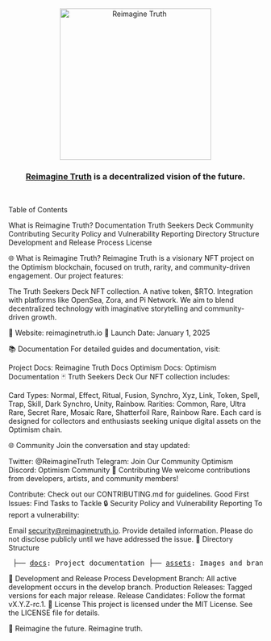 <div align="center">
  <br />
  <br />
  <a href="https://reimaginetruth.io">
    <img alt="Reimagine Truth" src="https://i.ibb.co/p30Q5fs/Leonardo-Kino-XL-A-sharplydressed-intenselooking-male-characte-3.jpg" width="300">
  </a>
  <br />
  <h3><a href="https://reimaginetruth.io">Reimagine Truth</a> is a decentralized vision of the future.</h3>
  <br />
</div>


Table of Contents

What is Reimagine Truth?
Documentation
Truth Seekers Deck
Community
Contributing
Security Policy and Vulnerability Reporting
Directory Structure
Development and Release Process
License
<!-- END doctoc generated TOC please keep comment here to allow auto update -->
🌐 What is Reimagine Truth?
Reimagine Truth is a visionary NFT project on the Optimism blockchain, focused on truth, rarity, and community-driven engagement. Our project features:

The Truth Seekers Deck NFT collection.
A native token, $RTO.
Integration with platforms like OpenSea, Zora, and Pi Network.
We aim to blend decentralized technology with imaginative storytelling and community-driven growth.

🔗 Website: reimaginetruth.io
📅 Launch Date: January 1, 2025

📚 Documentation
For detailed guides and documentation, visit:

Project Docs: Reimagine Truth Docs
Optimism Docs: Optimism Documentation
🃏 Truth Seekers Deck
Our NFT collection includes:

Card Types: Normal, Effect, Ritual, Fusion, Synchro, Xyz, Link, Token, Spell, Trap, Skill, Dark Synchro, Unity, Rainbow.
Rarities: Common, Rare, Ultra Rare, Secret Rare, Mosaic Rare, Shatterfoil Rare, Rainbow Rare.
Each card is designed for collectors and enthusiasts seeking unique digital assets on the Optimism chain.

🌐 Community
Join the conversation and stay updated:

Twitter: @ReimagineTruth
Telegram: Join Our Community
Optimism Discord: Optimism Community
🤝 Contributing
We welcome contributions from developers, artists, and community members!

Contribute: Check out our CONTRIBUTING.md for guidelines.
Good First Issues: Find Tasks to Tackle
🔒 Security Policy and Vulnerability Reporting
To report a vulnerability:

Email security@reimaginetruth.io.
Provide detailed information.
Please do not disclose publicly until we have addressed the issue.
📂 Directory Structure
<pre> ├── <a href="./docs">docs</a>: Project documentation ├── <a href="./assets">assets</a>: Images and branding files ├── <a href="./contracts">contracts</a>: Smart contracts for NFTs and tokens ├── <a href="./frontend">frontend</a>: Website code └── <a href="./scripts">scripts</a>: Deployment and utility scripts </pre>
🚀 Development and Release Process
Development Branch: All active development occurs in the develop branch.
Production Releases: Tagged versions for each major release.
Release Candidates: Follow the format vX.Y.Z-rc.1.
📜 License
This project is licensed under the MIT License. See the LICENSE file for details.

🔮 Reimagine the future. Reimagine truth.
